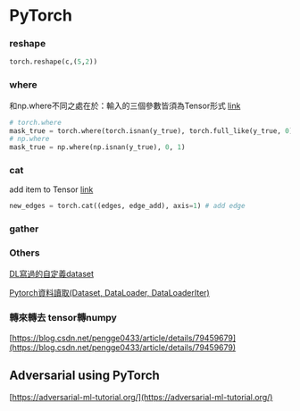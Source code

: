 # PyTorch

### reshape

```python
torch.reshape(c,(5,2))
```

### where

和np.where不同之處在於：輸入的三個參數皆須為Tensor形式 [link](https://blog.csdn.net/xijuezhu8128/article/details/86590562)

```python
# torch.where
mask_true = torch.where(torch.isnan(y_true), torch.full_like(y_true, 0), torch.full_like(y_true, 1))
# np.where
mask_true = np.where(np.isnan(y_true), 0, 1)
```

### cat

add item to Tensor [link](https://stackoverflow.com/questions/61101919/how-can-i-add-an-element-to-a-pytorch-tensor-along-a-certain-dimension)

```python
new_edges = torch.cat((edges, edge_add), axis=1) # add edge
```

### gather







### Others

[DL寫過的自定義dataset](https://github.com/matchawu/DL_HW3/blob/master/GAN_source_code/main.py)

[Pytorch資料讀取(Dataset, DataLoader, DataLoaderIter)](https://www.itread01.com/content/1545234667.html)

### 轉來轉去 tensor轉numpy

[https://blog.csdn.net/pengge0433/article/details/79459679](https://blog.csdn.net/pengge0433/article/details/79459679)

## Adversarial using PyTorch

[https://adversarial-ml-tutorial.org/](https://adversarial-ml-tutorial.org/)